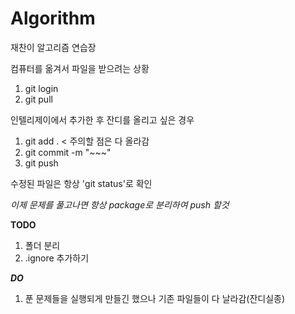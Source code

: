 # Algorithm

재찬이 알고리즘 연습장

컴퓨터를 옮겨서 파일을 받으려는 상황 
1. git login 
2. git pull

인텔리제이에서 추가한 후 잔디를 올리고 싶은 경우
1. git add . < 주의할 점은 다 올라감 
2. git commit -m "~~~"
3. git push

수정된 파일은 항상 'git status'로 확인

*이제 문제를 풀고나면 항상 package로 분리하여 push 할것*

**TODO**
1. 폴더 분리
2. .ignore 추가하기

***DO***
1. 푼 문제들을 실행되게 만들긴 했으나 기존 파일들이 다 날라감(잔디실종)
